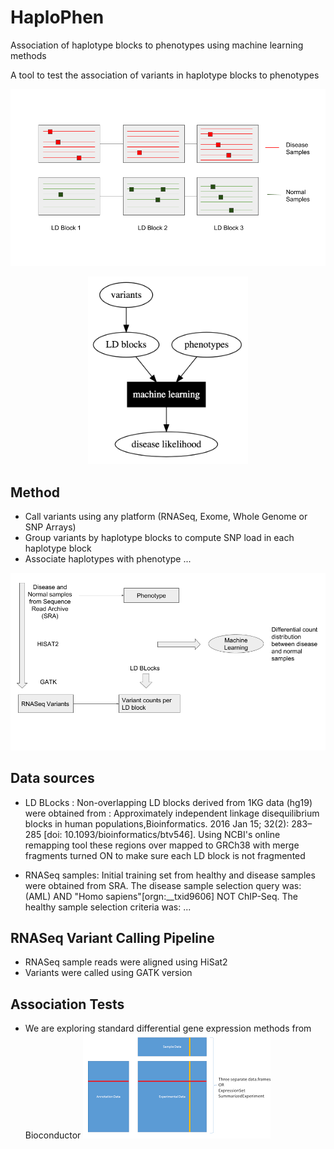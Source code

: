 # HaploPhen

Association of haplotype blocks to phenotypes using machine learning methods

A tool to test the association of variants in haplotype blocks to phenotypes


![alt text](concept.png)

<p align="center">
<img src="./docs/images/pipeline_0.png" height="300">
</p>

## Method
   * Call variants using any platform (RNASeq, Exome, Whole Genome or SNP Arrays)
   * Group variants by haplotype blocks to compute SNP load in each haplotype block
   * Associate haplotypes with phenotype ...

![alt text](flow.png)

## Data sources

   * LD BLocks : Non-overlapping LD blocks derived from 1KG data (hg19) were obtained from : Approximately independent linkage disequilibrium blocks in human populations,Bioinformatics. 2016 Jan 15; 32(2): 283–285 [doi:  10.1093/bioinformatics/btv546]. Using NCBI's online remapping tool these regions over mapped to GRCh38 with merge fragments turned ON to make sure each LD block is not fragmented

   * RNASeq samples: Initial training set from healthy and disease samples were obtained from SRA. The disease sample selection query was: (AML) AND "Homo sapiens"[orgn:__txid9606] NOT ChIP-Seq. The healthy sample selection criteria was: ...

## RNASeq Variant Calling Pipeline

   * RNASeq sample reads were aligned using HiSat2
   * Variants were called using GATK version
   
## Association Tests

   * We are exploring standard differential gene expression methods from Bioconductor
![alt text](eset.png)
